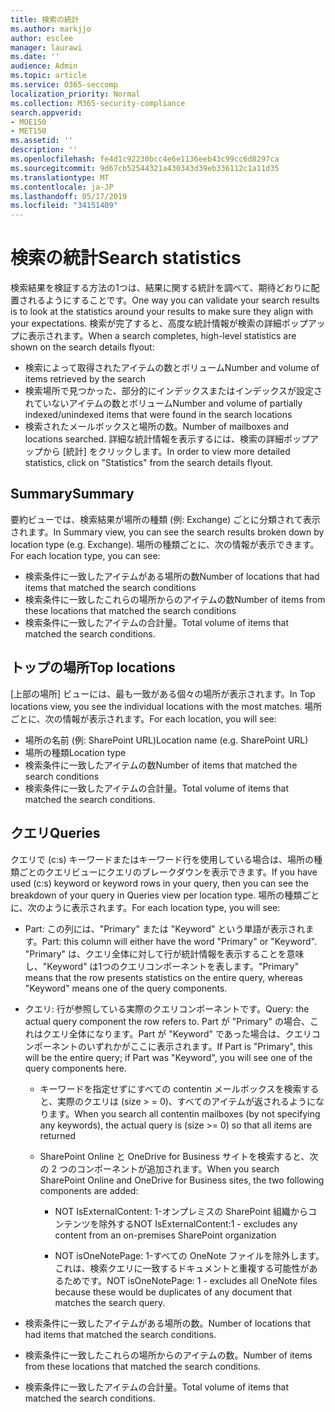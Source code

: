 ```yaml
---
title: 検索の統計
ms.author: markjjo
author: esclee
manager: laurawi
ms.date: ''
audience: Admin
ms.topic: article
ms.service: O365-seccomp
localization_priority: Normal
ms.collection: M365-security-compliance
search.appverid:
- MOE150
- MET150
ms.assetid: ''
description: ''
ms.openlocfilehash: fe4d1c92230bcc4e6e1136eeb43c99cc6d8297ca
ms.sourcegitcommit: 9d67cb52544321a430343d39eb336112c1a11d35
ms.translationtype: MT
ms.contentlocale: ja-JP
ms.lasthandoff: 05/17/2019
ms.locfileid: "34151409"
---
```

# <a name="search-statistics"></a><span data-ttu-id="476c9-102">検索の統計</span><span class="sxs-lookup"><span data-stu-id="476c9-102">Search statistics</span></span>

<span data-ttu-id="476c9-103">検索結果を検証する方法の1つは、結果に関する統計を調べて、期待どおりに配置されるようにすることです。</span><span class="sxs-lookup"><span data-stu-id="476c9-103">One way you can validate your search results is to look at the statistics around your results to make sure they align with your expectations.</span></span> <span data-ttu-id="476c9-104">検索が完了すると、高度な統計情報が検索の詳細ポップアップに表示されます。</span><span class="sxs-lookup"><span data-stu-id="476c9-104">When a search completes, high-level statistics are shown on the search details flyout:</span></span>
- <span data-ttu-id="476c9-105">検索によって取得されたアイテムの数とボリューム</span><span class="sxs-lookup"><span data-stu-id="476c9-105">Number and volume of items retrieved by the search</span></span>
- <span data-ttu-id="476c9-106">検索場所で見つかった、部分的にインデックスまたはインデックスが設定されていないアイテムの数とボリューム</span><span class="sxs-lookup"><span data-stu-id="476c9-106">Number and volume of partially indexed/unindexed items that were found in the search locations</span></span>
- <span data-ttu-id="476c9-107">検索されたメールボックスと場所の数。</span><span class="sxs-lookup"><span data-stu-id="476c9-107">Number of mailboxes and locations searched.</span></span>
<span data-ttu-id="476c9-108">詳細な統計情報を表示するには、検索の詳細ポップアップから [統計] をクリックします。</span><span class="sxs-lookup"><span data-stu-id="476c9-108">In order to view more detailed statistics, click on "Statistics" from the search details flyout.</span></span>

## <a name="summary"></a><span data-ttu-id="476c9-109">Summary</span><span class="sxs-lookup"><span data-stu-id="476c9-109">Summary</span></span>

<span data-ttu-id="476c9-110">要約ビューでは、検索結果が場所の種類 (例: Exchange) ごとに分類されて表示されます。</span><span class="sxs-lookup"><span data-stu-id="476c9-110">In Summary view, you can see the search results broken down by location type (e.g. Exchange).</span></span> <span data-ttu-id="476c9-111">場所の種類ごとに、次の情報が表示できます。</span><span class="sxs-lookup"><span data-stu-id="476c9-111">For each location type, you can see:</span></span>
- <span data-ttu-id="476c9-112">検索条件に一致したアイテムがある場所の数</span><span class="sxs-lookup"><span data-stu-id="476c9-112">Number of locations that had items that matched the search conditions</span></span>
- <span data-ttu-id="476c9-113">検索条件に一致したこれらの場所からのアイテムの数</span><span class="sxs-lookup"><span data-stu-id="476c9-113">Number of items from these locations that matched the search conditions</span></span>
- <span data-ttu-id="476c9-114">検索条件に一致したアイテムの合計量。</span><span class="sxs-lookup"><span data-stu-id="476c9-114">Total volume of items that matched the search conditions.</span></span>

## <a name="top-locations"></a><span data-ttu-id="476c9-115">トップの場所</span><span class="sxs-lookup"><span data-stu-id="476c9-115">Top locations</span></span>

<span data-ttu-id="476c9-116">[上部の場所] ビューには、最も一致がある個々の場所が表示されます。</span><span class="sxs-lookup"><span data-stu-id="476c9-116">In Top locations view, you see the individual locations with the most matches.</span></span> <span data-ttu-id="476c9-117">場所ごとに、次の情報が表示されます。</span><span class="sxs-lookup"><span data-stu-id="476c9-117">For each location, you will see:</span></span>
- <span data-ttu-id="476c9-118">場所の名前 (例: SharePoint URL)</span><span class="sxs-lookup"><span data-stu-id="476c9-118">Location name (e.g. SharePoint URL)</span></span>
- <span data-ttu-id="476c9-119">場所の種類</span><span class="sxs-lookup"><span data-stu-id="476c9-119">Location type</span></span>
- <span data-ttu-id="476c9-120">検索条件に一致したアイテムの数</span><span class="sxs-lookup"><span data-stu-id="476c9-120">Number of items that matched the search conditions</span></span>
- <span data-ttu-id="476c9-121">検索条件に一致したアイテムの合計量。</span><span class="sxs-lookup"><span data-stu-id="476c9-121">Total volume of items that matched the search conditions.</span></span>

## <a name="queries"></a><span data-ttu-id="476c9-122">クエリ</span><span class="sxs-lookup"><span data-stu-id="476c9-122">Queries</span></span>

<span data-ttu-id="476c9-123">クエリで (c:s) キーワードまたはキーワード行を使用している場合は、場所の種類ごとのクエリビューにクエリのブレークダウンを表示できます。</span><span class="sxs-lookup"><span data-stu-id="476c9-123">If you have used (c:s) keyword or keyword rows in your query, then you can see the breakdown of your query in Queries view per location type.</span></span> <span data-ttu-id="476c9-124">場所の種類ごとに、次のように表示されます。</span><span class="sxs-lookup"><span data-stu-id="476c9-124">For each location type, you will see:</span></span>

- <span data-ttu-id="476c9-125">Part: この列には、"Primary" または "Keyword" という単語が表示されます。</span><span class="sxs-lookup"><span data-stu-id="476c9-125">Part: this column will either have the word "Primary" or "Keyword".</span></span> <span data-ttu-id="476c9-126">"Primary" は、クエリ全体に対して行が統計情報を表示することを意味し、"Keyword" は1つのクエリコンポーネントを表します。</span><span class="sxs-lookup"><span data-stu-id="476c9-126">"Primary" means that the row presents statistics on the entire query, whereas "Keyword" means one of the query components.</span></span>

- <span data-ttu-id="476c9-127">クエリ: 行が参照している実際のクエリコンポーネントです。</span><span class="sxs-lookup"><span data-stu-id="476c9-127">Query: the actual query component the row refers to.</span></span> <span data-ttu-id="476c9-128">Part が "Primary" の場合、これはクエリ全体になります。Part が "Keyword" であった場合は、クエリコンポーネントのいずれかがここに表示されます。</span><span class="sxs-lookup"><span data-stu-id="476c9-128">If Part is "Primary", this will be the entire query; if Part was "Keyword", you will see one of the query components here.</span></span>
  
  - <span data-ttu-id="476c9-129">キーワードを指定せずにすべての contentin メールボックスを検索すると、実際のクエリは (size > = 0)、すべてのアイテムが返されるようになります。</span><span class="sxs-lookup"><span data-stu-id="476c9-129">When you search all contentin mailboxes (by not specifying any keywords), the actual query is (size >= 0) so that all items are returned</span></span>
  
  - <span data-ttu-id="476c9-130">SharePoint Online と OneDrive for Business サイトを検索すると、次の 2 つのコンポーネントが追加されます。</span><span class="sxs-lookup"><span data-stu-id="476c9-130">When you search SharePoint Online and OneDrive for Business sites, the two following components are added:</span></span>
    
    - <span data-ttu-id="476c9-131">NOT IsExternalContent: 1-オンプレミスの SharePoint 組織からコンテンツを除外する</span><span class="sxs-lookup"><span data-stu-id="476c9-131">NOT IsExternalContent:1 - excludes any content from an on-premises SharePoint organization</span></span>
    
    - <span data-ttu-id="476c9-132">NOT isOneNotePage: 1-すべての OneNote ファイルを除外します。これは、検索クエリに一致するドキュメントと重複する可能性があるためです。</span><span class="sxs-lookup"><span data-stu-id="476c9-132">NOT isOneNotePage: 1 - excludes all OneNote files because these would be duplicates of any document that matches the search query.</span></span>

- <span data-ttu-id="476c9-133">検索条件に一致したアイテムがある場所の数。</span><span class="sxs-lookup"><span data-stu-id="476c9-133">Number of locations that had items that matched the search conditions.</span></span>

- <span data-ttu-id="476c9-134">検索条件に一致したこれらの場所からのアイテムの数。</span><span class="sxs-lookup"><span data-stu-id="476c9-134">Number of items from these locations that matched the search conditions.</span></span>

- <span data-ttu-id="476c9-135">検索条件に一致したアイテムの合計量。</span><span class="sxs-lookup"><span data-stu-id="476c9-135">Total volume of items that matched the search conditions.</span></span>
